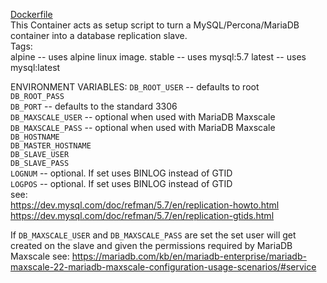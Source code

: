 [Dockerfile](https://github.com/AppleFoxUser42/dbslave_setup)  
This Container acts as setup script to turn a MySQL/Percona/MariaDB container into a database replication slave.  
Tags:  
alpine -- uses alpine linux image.
stable -- uses mysql:5.7
latest -- uses mysql:latest
  
ENVIRONMENT VARIABLES:
`DB_ROOT_USER`  -- defaults to root  
`DB_ROOT_PASS`  
`DB_PORT`  -- defaults to the standard 3306  
`DB_MAXSCALE_USER` -- optional when used with MariaDB Maxscale  
`DB_MAXSCALE_PASS` -- optional when used with MariaDB Maxscale  
`DB_HOSTNAME`  
`DB_MASTER_HOSTNAME`  
`DB_SLAVE_USER`  
`DB_SLAVE_PASS`  
`LOGNUM` -- optional. If set uses BINLOG instead of GTID  
`LOGPOS` -- optional. If set uses BINLOG instead of GTID  
see:   
https://dev.mysql.com/doc/refman/5.7/en/replication-howto.html  
https://dev.mysql.com/doc/refman/5.7/en/replication-gtids.html


If `DB_MAXSCALE_USER` and `DB_MAXSCALE_PASS` are set the set user will get created  on the slave and given the permissions required by MariaDB Maxscale
see: https://mariadb.com/kb/en/mariadb-enterprise/mariadb-maxscale-22-mariadb-maxscale-configuration-usage-scenarios/#service
